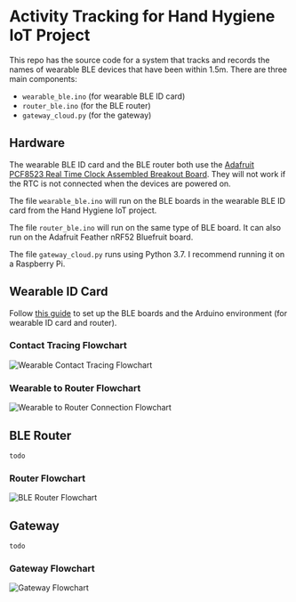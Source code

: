 # Activity Tracking for Hand Hygiene IoT Project
This repo has the source code for a system that tracks and records the names of wearable BLE devices that have been within 1.5m. There are three main components:
- `wearable_ble.ino` (for wearable BLE ID card)
- `router_ble.ino` (for the BLE router)
- `gateway_cloud.py` (for the gateway)

## Hardware
The wearable BLE ID card and the BLE router both use the [Adafruit PCF8523 Real Time Clock Assembled Breakout Board](https://www.adafruit.com/product/3295). They will not work if the RTC is not connected when the devices are powered on.

The file `wearable_ble.ino` will run on the BLE boards in the wearable BLE ID card from the Hand Hygiene IoT project.

The file `router_ble.ino` will run on the same type of BLE board. It can also run on the Adafruit Feather nRF52 Bluefruit board.

The file `gateway_cloud.py` runs using Python 3.7. I recommend running it on a Raspberry Pi.

## Wearable ID Card
Follow [this guide](https://learn.adafruit.com/introducing-the-adafruit-nrf52840-feather/overview) to set up the BLE boards and the Arduino environment (for wearable ID card and router).

### Contact Tracing Flowchart
![Wearable Contact Tracing Flowchart](/wearable_contact_tracing.png)

### Wearable to Router Flowchart
![Wearable to Router Connection Flowchart](/wearable_connection.png)
## BLE Router
`todo`

### Router Flowchart
![BLE Router Flowchart](/router.png)
## Gateway
`todo`

### Gateway Flowchart
![Gateway Flowchart](/gateway.png)
